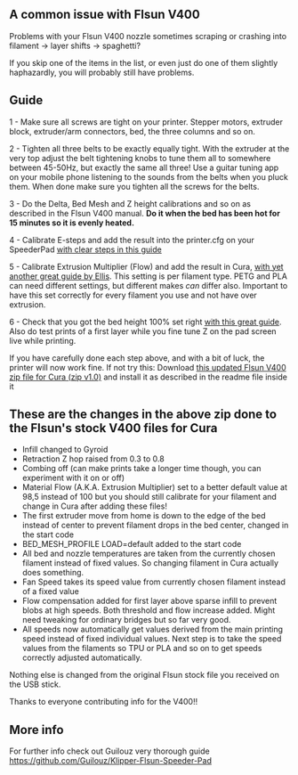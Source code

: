 ## A common issue with Flsun V400  
  
Problems with your Flsun V400 nozzle sometimes scraping or crashing into filament -&gt; layer shifts -&gt; spaghetti?  
  
If you skip one of the items in the list, or even just do one of them slightly haphazardly, you will probably still have problems.   
  
## Guide

1 - Make sure all screws are tight on your printer. Stepper motors, extruder block, extruder/arm connectors, bed, the three columns and so on. 

2 - Tighten all three belts to be exactly equally tight. With the extruder at the very top adjust the belt tightening knobs to tune them all to somewhere between 45-50Hz, but exactly the same all three! Use a guitar tuning app on your mobile phone listening to the sounds from the belts when you pluck them. When done make sure you tighten all the screws for the belts.  
    
3 - Do the Delta, Bed Mesh and Z height calibrations and so on as described in the Flsun V400 manual. **Do it when the bed has been hot for 15 minutes so it is evenly heated.**  
  
4 - Calibrate E-steps and add the result into the printer.cfg on your SpeederPad <a href="https://ellis3dp.com/Print-Tuning-Guide/articles/extruder_calibration.html"> with clear steps in this guide</a>   
  
5 - Calibrate Extrusion Multiplier (Flow) and add the result in Cura, <a href=https://ellis3dp.com/Print-Tuning-Guide/articles/extrusion_multiplier.html>with yet another great guide by Ellis</a>. This setting is per filament type. PETG and PLA can need different settings, but different makes _can_ differ also. Important to have this set correctly for every filament you use and not have over extrusion.
  
6 - Check that you got the bed height 100% set right <a href="https://ellis3dp.com/Print-Tuning-Guide/articles/first_layer_squish.html">with this great guide</a>. Also do test prints of a first layer while you fine tune Z on the pad screen live while printing.  
  
If you have carefully done each step above, and with a bit of luck, the printer will now work fine. If not try this: Download <a href="Updated%20config%20for%20Cura%20-%20Flsun%20V400%20(v1.0).zip?raw=true">this updated Flsun V400 zip file for Cura (zip v1.0)</a> and install it as described in the readme file inside it 

## These are the changes in the above zip done to the Flsun's stock V400 files for Cura  

- Infill changed to Gyroid
- Retraction Z hop raised from 0.3 to 0.8
- Combing off (can make prints take a longer time though, you can experiment with it on or off)
- Material Flow (A.K.A. Extrusion Multiplier) set to a better default value at 98,5 instead of 100 but you should still calibrate for your filament and change in Cura after adding these files! 
- The first extruder move from home is down to the edge of the bed instead of center to prevent filament drops in the bed center, changed in the start code  
- BED_MESH_PROFILE LOAD=default added to the start code
- All bed and nozzle temperatures are taken from the currently chosen filament instead of fixed values. So changing filament in Cura actually does something.
- Fan Speed takes its speed value from currently chosen filament instead of a fixed value
- Flow compensation added for first layer above sparse infill to prevent blobs at high speeds. Both threshold and flow increase added. Might need tweaking for ordinary bridges but so far very good.
- All speeds now automatically get values derived from the main printing speed instead of fixed individual values. Next step is to take the speed values from the filaments so TPU or PLA and so on to get speeds correctly adjusted automatically. 

  
Nothing else is changed from the original Flsun stock file you received on the USB stick. 
  
Thanks to everyone contributing info for the V400!!
  
## More info  
  
For further info check out Guilouz very thorough guide https://github.com/Guilouz/Klipper-Flsun-Speeder-Pad


